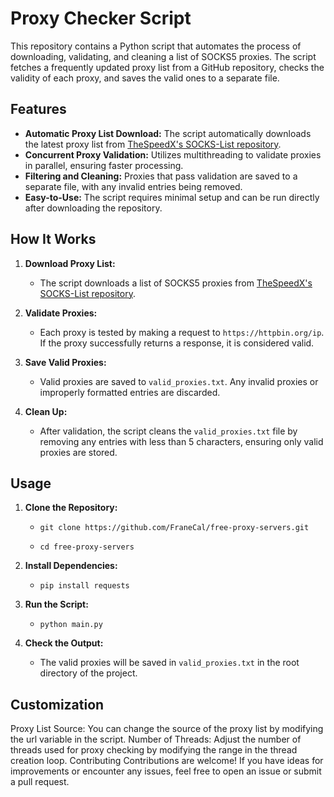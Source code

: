 # Proxy Checker Script

This repository contains a Python script that automates the process of downloading, validating, and cleaning a list of SOCKS5 proxies. The script fetches a frequently updated proxy list from a GitHub repository, checks the validity of each proxy, and saves the valid ones to a separate file.

## Features

- **Automatic Proxy List Download:** The script automatically downloads the latest proxy list from [TheSpeedX's SOCKS-List repository](https://github.com/TheSpeedX/SOCKS-List).
- **Concurrent Proxy Validation:** Utilizes multithreading to validate proxies in parallel, ensuring faster processing.
- **Filtering and Cleaning:** Proxies that pass validation are saved to a separate file, with any invalid entries being removed.
- **Easy-to-Use:** The script requires minimal setup and can be run directly after downloading the repository.

## How It Works

1. **Download Proxy List:**
   - The script downloads a list of SOCKS5 proxies from [TheSpeedX's SOCKS-List repository](https://github.com/TheSpeedX/SOCKS-List).

2. **Validate Proxies:**
   - Each proxy is tested by making a request to `https://httpbin.org/ip`. If the proxy successfully returns a response, it is considered valid.

3. **Save Valid Proxies:**
   - Valid proxies are saved to `valid_proxies.txt`. Any invalid proxies or improperly formatted entries are discarded.

4. **Clean Up:**
   - After validation, the script cleans the `valid_proxies.txt` file by removing any entries with less than 5 characters, ensuring only valid proxies are stored.

## Usage

1. **Clone the Repository:**

   -  `git clone https://github.com/FraneCal/free-proxy-servers.git`

   -  `cd free-proxy-servers`

2. **Install Dependencies:**

   -  `pip install requests`

3. **Run the Script:**

   -  `python main.py`

4. **Check the Output:**

   -  The valid proxies will be saved in `valid_proxies.txt` in the root directory of the project.

## Customization

Proxy List Source: You can change the source of the proxy list by modifying the url variable in the script.
Number of Threads: Adjust the number of threads used for proxy checking by modifying the range in the thread creation loop.
Contributing
Contributions are welcome! If you have ideas for improvements or encounter any issues, feel free to open an issue or submit a pull request.
